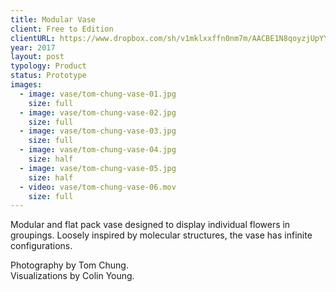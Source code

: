 ```yaml
---
title: Modular Vase
client: Free to Edition
clientURL: https://www.dropbox.com/sh/v1mklxxffn0nm7m/AACBE1N8qoyzjUpYYjotxQ3Za?dl=0
year: 2017
layout: post
typology: Product
status: Prototype
images:
  - image: vase/tom-chung-vase-01.jpg
    size: full
  - image: vase/tom-chung-vase-02.jpg
    size: full    
  - image: vase/tom-chung-vase-03.jpg
    size: full
  - image: vase/tom-chung-vase-04.jpg
    size: half
  - image: vase/tom-chung-vase-05.jpg
    size: half
  - video: vase/tom-chung-vase-06.mov
    size: full    
---
```


Modular and flat pack vase designed to display individual flowers in groupings. Loosely inspired by molecular structures, the vase has infinite configurations.

Photography by Tom Chung.<br>
Visualizations by Colin Young.